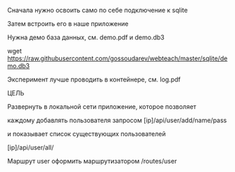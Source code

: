 Сначала нужно освоить само по себе подключение к sqlite

Затем встроить его в наше приложение

Нужна демо база данных, см. demo.pdf и demo.db3

wget https://raw.githubusercontent.com/gossoudarev/webteach/master/sqlite/demo.db3

Эксперимент лучше проводить в контейнере, см. log.pdf


ЦЕЛЬ

Развернуть в локальной сети приложение, которое позволяет

каждому добавлять пользователя запросом [ip]/api/user/add/name/pass

и показывает список существующих пользователей

[ip]/api/user/all/

Маршрут user оформить маршрутизатором /routes/user